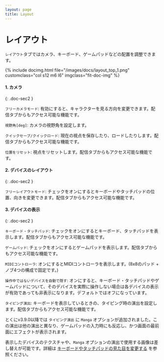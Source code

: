 ```yaml
---
layout: page
title: Layout
---
```


# レイアウト

`レイアウト`タブではカメラ、キーボード、ゲームパッドなどの配置を調整できます。

<div class="row">
{% include docimg.html file="/images/docs/layout_top_1.png" customclass="col s12 m6 l6" imgclass="fit-doc-img" %}
</div>


#### 1. カメラ
{: .doc-sec2 }

`フリーカメラモード`: 有効にすると、キャラクターを見る方向を変更できます。配信タブからもアクセス可能な機能です。

`視野角[deg]`: カメラの視野角を設定します。

`クイックセーブ/クイックロード`: 現在の視点を保存したり、ロードしたりします。配信タブからもアクセス可能な機能です。

`位置をリセット`: 視点をリセットします。配信タブからもアクセス可能な機能です。


#### 2. デバイスのレイアウト
{: .doc-sec2 }

`フリーレイアウトモード`: チェックをオンにするとキーボードやタッチパッドの位置、向きを変更できます。配信タブからもアクセス可能な機能です。


#### 3. デバイスの表示
{: .doc-sec2 }

`キーボード・タッチパッド`: チェックをオンにするとキーボード、タッチパッドを表示します。配信タブからもアクセス可能な機能です。

`ゲームパッド`: チェックをオンにするとゲームパッドを表示します。配信タブからもアクセス可能な機能です。

`MIDIコントローラ`: オンにするとMIDIコントローラを表示します。(8x8のパッド + ノブ4つの構成で固定です。)

`操作中ではないデバイスを自動で隠す`: オンにすると、キーボード・タッチパッドやゲームパッドについて、そのデバイスを実際に操作しない場合は各デバイスの表示が有効であっても非表示になります。デフォルトではオフになっています。

`タイピング演出`: キーボードを表示しているときの、タイピング時の演出を設定します。配信タブからもアクセス可能な機能です。

とくにv3.9.0以降では `タイピング演出` に `Manga` オプションが追加されました。この演出は他の演出と異なり、ゲームパッドの入力時にも反応し、かつ画面の最前面にエフェクトが表示されます。

表示したデバイスのテクスチャや、`Manga` オプションの演出で使用する画像は差し替えが可能です。詳細は [キーボードやタッチパッドの見た目を変更する](../tips/change_textures) を参照ください。
